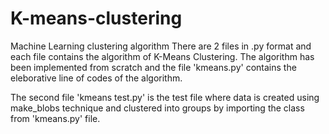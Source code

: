 # K-means-clustering
Machine Learning clustering algorithm
There are 2 files in .py format and each file contains the algorithm of K-Means Clustering. The algorithm has been implemented from scratch and the file 'kmeans.py' contains
the eleborative line of codes of the algorithm.

The second file 'kmeans test.py' is the test file where data is created using make_blobs technique and clustered into groups by importing the class from 'kmeans.py' file.
